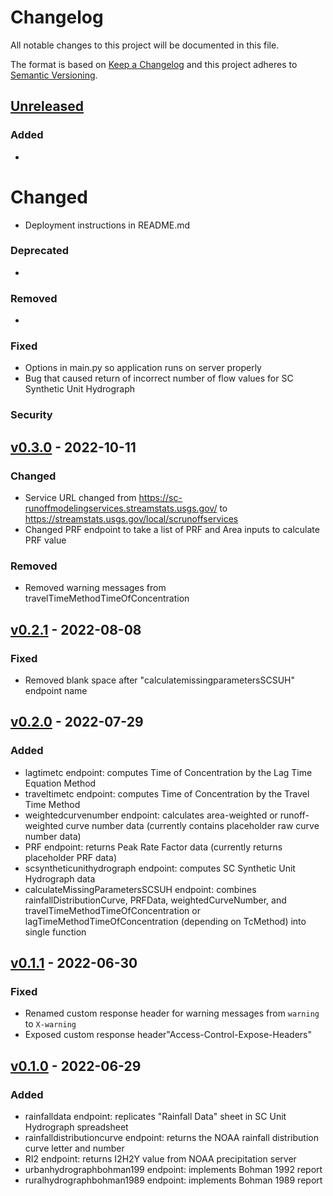 # Changelog

All notable changes to this project will be documented in this file.

The format is based on [Keep a Changelog](http://keepachangelog.com/en/1.0.0/)
and this project adheres to [Semantic Versioning](http://semver.org/spec/v2.0.0.html).

## [Unreleased](https://github.com/USGS-WiM/SC-RunoffModelingServices/tree/dev)

### Added 

-  

# Changed

- Deployment instructions in README.md

### Deprecated 

-

### Removed 

- 

### Fixed  

- Options in main.py so application runs on server properly
- Bug that caused return of incorrect number of flow values for SC Synthetic Unit Hydrograph

### Security  


## [v0.3.0](https://github.com/USGS-WiM/SC-RunoffModelingServices/releases/tag/v0.3.1) - 2022-10-11

### Changed  

- Service URL changed from https://sc-runoffmodelingservices.streamstats.usgs.gov/ to https://streamstats.usgs.gov/local/scrunoffservices
- Changed PRF endpoint to take a list of PRF and Area inputs to calculate PRF value

### Removed 

- Removed warning messages from travelTimeMethodTimeOfConcentration

## [v0.2.1](https://github.com/USGS-WiM/SC-RunoffModelingServices/releases/tag/v0.2.1) - 2022-08-08

### Fixed  

- Removed blank space after "calculatemissingparametersSCSUH" endpoint name

## [v0.2.0](https://github.com/USGS-WiM/SC-RunoffModelingServices/releases/tag/v0.2.0) - 2022-07-29
### Added

- lagtimetc endpoint: computes Time of Concentration by the Lag Time Equation Method
- traveltimetc endpoint: computes Time of Concentration by the Travel Time Method
- weightedcurvenumber endpoint: calculates area-weighted or runoff-weighted curve number data (currently contains placeholder raw curve number data)
- PRF endpoint: returns Peak Rate Factor data (currently returns placeholder PRF data)
- scsyntheticunithydrograph endpoint: computes SC Synthetic Unit Hydrograph data
- calculateMissingParametersSCSUH endpoint: combines rainfallDistributionCurve, PRFData, weightedCurveNumber, and travelTimeMethodTimeOfConcentration or lagTimeMethodTimeOfConcentration (depending on TcMethod) into single function
  
## [v0.1.1](https://github.com/USGS-WiM/SC-RunoffModelingServices/releases/tag/v0.1.1) - 2022-06-30
### Fixed  

- Renamed custom response header for warning messages from `warning` to `X-warning`
- Exposed custom response header"Access-Control-Expose-Headers"

## [v0.1.0](https://github.com/USGS-WiM/SC-RunoffModelingServices/releases/tag/v0.1.0) - 2022-06-29
### Added

- rainfalldata endpoint: replicates "Rainfall Data" sheet in SC Unit Hydrograph spreadsheet
- rainfalldistributioncurve endpoint: returns the NOAA rainfall distribution curve letter and number
- RI2 endpoint: returns I2H2Y value from NOAA precipitation server 
- urbanhydrographbohman199 endpoint: implements Bohman 1992 report
- ruralhydrographbohman1989 endpoint: implements Bohman 1989 report